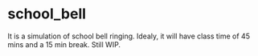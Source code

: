 # school_bell
It is a simulation of school bell ringing. Idealy, it will have class time of 45 mins and a 15 min break. Still WIP.
